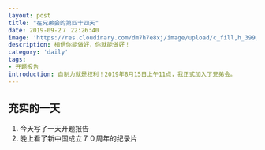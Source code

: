 ```yaml
---
layout: post
title: "在兄弟会的第四十四天"
date: 2019-09-2７ 22:26:40
image: 'https://res.cloudinary.com/dm7h7e8xj/image/upload/c_fill,h_399,w_760/v1501268554/sunrise_ttb9nk.jpg'
description: 相信你能做好，你就能做好！
category: 'daily'
tags:
- 开题报告
introduction: 自制力就是权利！2019年8月15日上午11点，我正式加入了兄弟会。
---
```


## 充实的一天
1. 今天写了一天开题报告　　
2. 晚上看了新中国成立７０周年的纪录片　　


